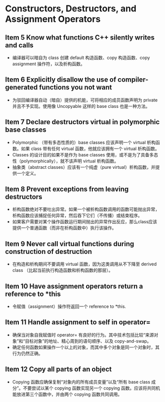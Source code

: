 # Constructors, Destructors, and Assignment Operators

## Item 5 Know what functions C++ silently writes and calls

- 编译器可以暗自为 class 创建 default 构造函数、copy 构造函数、copy assignment 操作符，以及析构函数。

## Item 6 Explicitly disallow the use of compiler-generated functions you not want

- 为驳回编译器自动（暗自）提供的机能，可将相应的成员函数声明为 private 并且不予实现。使用像 Uncopyable 这样的 base class 也是一种方法。

## Item 7 Declare destructors virtual in polymorphic base classes

- Polymorphic （带有多态性质的）base classes 应该声明一个 virtual 析构函数。如果 class 带有任何 virtual 函数，他就应该拥有一个 virtual 析构函数。
- Classes 的设计目的如果不是作为 base classes 使用，或不是为了具备多态性（polymorphically），就不该声明 virtual 析构函数。
- 抽象类（abstract classes）应该有一个纯虚（pure virtual）析构函数，并提供一个定义。

## Item 8 Prevent exceptions from leaving destructors

- 析构函数绝对不要吐出异常。如果一个被析构函数调用的函数可能抛出异常，析构函数应该捕捉任何异常，然后吞下它们（不传播）或结束程序。
- 如果客户需要对某个操作函数运行期间抛出的异常作出反应，那么class应该提供一个普通函数（而非在析构函数中）执行该操作。

## Item 9 Never call virtual functions during construction of destruction

- 在构造和析构期间不要调用 virtual 函数，因为这类调用从不下降至 derived class （比起当前执行构造函数和析构函数的那层）。

## Item 10 Have assignment operators return  a reference to *this

- 令赋值（assignment）操作符返回一个 reference to *this.

## Item 11 Handle assignment to self in operator=

- 确保当对象自我赋值时 operator= 有良好的行为。其中技术包括比较“来源对象”和“目标对象”的地址、精心周到的语句顺序、以及 copy-and-swap。
- 确定任何函数如果操作一个以上的对象，而其中多个对象是同一个对象时，其行为仍然正确。

## Item 12 Copy all parts of an object

- Copying 函数应确保复制“对象内的所有成员变量”以及“所有 base class 成分”。不要尝试以某个 copying 函数实现另一个 copying 函数。应该将共同机能放进第三个函数中，并由两个 copying 函数共同调用。
